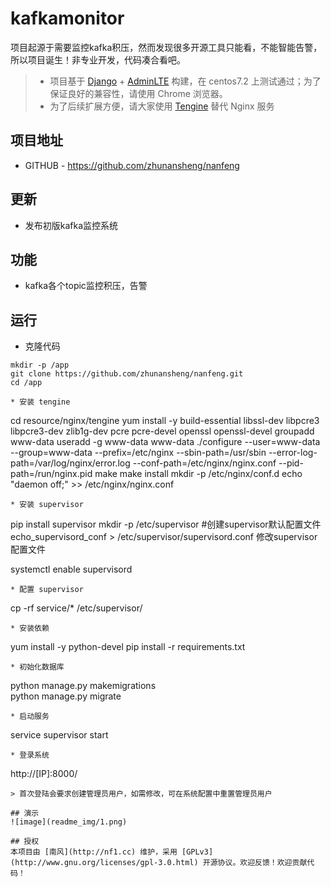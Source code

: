 # kafkamonitor


项目起源于需要监控kafka积压，然而发现很多开源工具只能看，不能智能告警，所以项目诞生！非专业开发，代码凑合看吧。

> * 项目基于 [Django](https://www.djangoproject.com/) + [AdminLTE](https://www.almsaeedstudio.com/) 构建，在 centos7.2 上测试通过；为了保证良好的兼容性，请使用 Chrome 浏览器。
> * 为了后续扩展方便，请大家使用 [Tengine](http://tengine.taobao.org/) 替代 Nginx 服务

## 项目地址
- GITHUB - https://github.com/zhunansheng/nanfeng


## 更新
* 发布初版kafka监控系统

## 功能
* kafka各个topic监控积压，告警

## 运行
* 克隆代码
```
mkdir -p /app  
git clone https://github.com/zhunansheng/nanfeng.git
cd /app

* 安装 tengine
```

cd resource/nginx/tengine
yum install -y build-essential libssl-dev libpcre3 libpcre3-dev zlib1g-dev pcre pcre-devel openssl openssl-devel
groupadd www-data
useradd -g www-data www-data
./configure --user=www-data --group=www-data --prefix=/etc/nginx --sbin-path=/usr/sbin --error-log-path=/var/log/nginx/error.log --conf-path=/etc/nginx/nginx.conf --pid-path=/run/nginx.pid
make
make install
mkdir -p /etc/nginx/conf.d
echo "daemon off;" >> /etc/nginx/nginx.conf  
```
* 安装 supervisor
```
pip install supervisor
mkdir -p /etc/supervisor
#创建supervisor默认配置文件
echo_supervisord_conf > /etc/supervisor/supervisord.conf
修改supervisor配置文件


systemctl enable supervisord
```
* 配置 supervisor
```
cp -rf service/* /etc/supervisor/
```
* 安装依赖
```
yum install -y python-devel
pip install -r requirements.txt  
```
* 初始化数据库
```
python manage.py makemigrations  
python manage.py migrate  
```
* 启动服务
```
service supervisor start
```
* 登录系统
```
http://[IP]:8000/  
```
> 首次登陆会要求创建管理员用户，如需修改，可在系统配置中重置管理员用户

## 演示
![image](readme_img/1.png)

## 授权
本项目由 [南风](http://nf1.cc) 维护，采用 [GPLv3](http://www.gnu.org/licenses/gpl-3.0.html) 开源协议。欢迎反馈！欢迎贡献代码！

